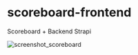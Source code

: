 # scoreboard-frontend
Scoreboard + Backend Strapi

![screenshot_scoreboard](https://user-images.githubusercontent.com/26152785/107591004-0c693580-6be0-11eb-9421-59f681e9afbf.JPG)
